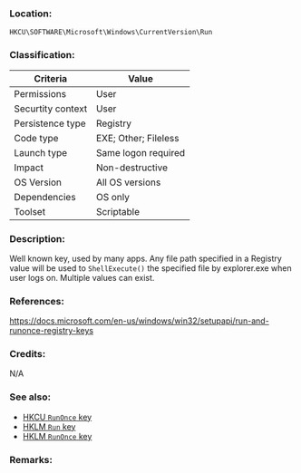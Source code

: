 ### Location:
`HKCU\SOFTWARE\Microsoft\Windows\CurrentVersion\Run`


### Classification:
| Criteria | Value |
|---|---|
| Permissions | User |
| Securtity context | User |
| Persistence type | Registry |
| Code type | EXE; Other; Fileless |
| Launch type | Same logon required |
| Impact | Non-destructive |
| OS Version | All OS versions |
| Dependencies | OS only |
| Toolset | Scriptable |


### Description:
Well known key, used by many apps. Any file path specified in a Registry value will be used to `ShellExecute()` the specified file by explorer.exe when user logs on. Multiple values can exist.


### References:
<https://docs.microsoft.com/en-us/windows/win32/setupapi/run-and-runonce-registry-keys>


### Credits:
N/A


### See also:
- [HKCU `RunOnce` key](Data/runonce.html)
- [HKLM `Run` key](Data/hklmrun.html)
- [HKLM `RunOnce` key](Data/hklmrunonce.html) 
 
 
 ### Remarks:

